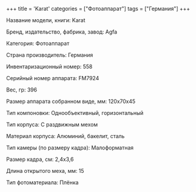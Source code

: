 +++
title = 'Karat'
categories = ["Фотоаппарат"]
tags = ["Германия"]
+++

Название модели, книги: Karat

Бренд, издательство, фабрика, завод: Agfa

Категория: Фотоаппарат

Страна производитель: Германия

Инвентаризационный номер: 558

Серийный номер аппарата: FM7924

Вес, гр: 396

Размер аппарата  собранном виде, мм: 120х70х45

Тип компоновки: Однообъективный, горизонтальный

Тип корпуса: С раздвижным мехом

Материал корпуса: Алюминий, бакелит, сталь

Тип камеры (по размеру кадра): Малоформатная

Размер кадра, см: 2,4х3,6

Длина открытого меха, мм: 15

Тип фотоматериала: Плёнка

